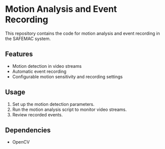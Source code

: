 # Motion Analysis and Event Recording

This repository contains the code for motion analysis and event recording in the SAFEMAC system.

## Features

- Motion detection in video streams
- Automatic event recording
- Configurable motion sensitivity and recording settings

## Usage

1. Set up the motion detection parameters.
2. Run the motion analysis script to monitor video streams.
3. Review recorded events.

## Dependencies

- OpenCV
